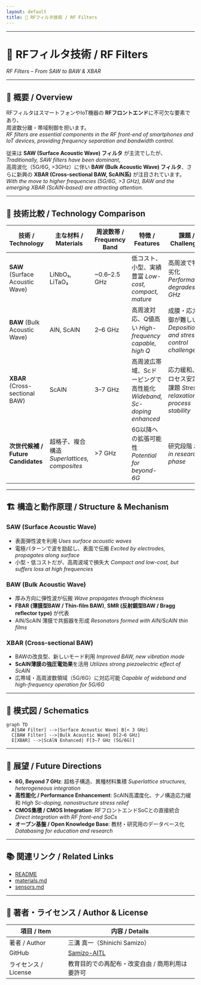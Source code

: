 ```yaml
---
layout: default
title: 📡 RFフィルタ技術 / RF Filters
---
```


---

# 📡 RFフィルタ技術 / RF Filters  
*RF Filters – From SAW to BAW & XBAR*

---

## 📖 概要 / Overview

RFフィルタはスマートフォンやIoT機器の **RFフロントエンド**に不可欠な要素であり、  
周波数分離・帯域制御を担います。  
*RF filters are essential components in the RF front-end of smartphones and IoT devices, providing frequency separation and bandwidth control.*  

従来は **SAW (Surface Acoustic Wave) フィルタ** が主流でしたが、  
*Traditionally, SAW filters have been dominant,*  
高周波化（5G/6G, >3GHz）に伴い **BAW (Bulk Acoustic Wave) フィルタ**、さらに新興の **XBAR (Cross-sectional BAW, ScAlN系)** が注目されています。  
*With the move to higher frequencies (5G/6G, >3 GHz), BAW and the emerging XBAR (ScAlN-based) are attracting attention.*  

---

## 🔬 技術比較 / Technology Comparison

| 技術 / Technology | 主な材料 / Materials | 周波数帯 / Frequency Band | 特徴 / Features | 課題 / Challenges |
|-------------------|----------------------|---------------------------|-----------------|-------------------|
| **SAW** (Surface Acoustic Wave) | LiNbO₃, LiTaO₃ | ~0.6–2.5 GHz | 低コスト、小型、実績豊富 *Low-cost, compact, mature* | 高周波で特性劣化 *Performance degrades >3 GHz* |
| **BAW** (Bulk Acoustic Wave) | AlN, ScAlN | 2–6 GHz | 高周波対応、Q値高い *High-frequency capable, high Q* | 成膜・応力制御が難しい *Deposition and stress control challenges* |
| **XBAR** (Cross-sectional BAW) | ScAlN | 3–7 GHz | 高周波広帯域、Scドーピングで高性能化 *Wideband, Sc-doping enhanced* | 応力緩和、プロセス安定化課題 *Stress relaxation, process stability* |
| **次世代候補 / Future Candidates** | 超格子、複合構造 *Superlattices, composites* | >7 GHz | 6G以降への拡張可能性 *Potential for beyond-6G* | 研究段階 *Still in research phase* |

---

## 🏗 構造と動作原理 / Structure & Mechanism

### SAW (Surface Acoustic Wave)
- 表面弾性波を利用 *Uses surface acoustic waves*  
- 電極パターンで波を励起し、表面で伝搬 *Excited by electrodes, propagates along surface*  
- 小型・低コストだが、高周波域で損失大 *Compact and low-cost, but suffers loss at high frequencies*  

### BAW (Bulk Acoustic Wave)
- 厚み方向に弾性波が伝搬 *Wave propagates through thickness*  
- **FBAR (薄膜型BAW / Thin-film BAW)**, **SMR (反射鏡型BAW / Bragg reflector type)** が代表  
- AlN/ScAlN 薄膜で共振器を形成 *Resonators formed with AlN/ScAlN thin films*  

### XBAR (Cross-sectional BAW)
- BAWの改良型、新しいモード利用 *Improved BAW, new vibration mode*  
- **ScAlN薄膜の強圧電効果**を活用 *Utilizes strong piezoelectric effect of ScAlN*  
- 広帯域・高周波数領域（5G/6G）に対応可能 *Capable of wideband and high-frequency operation for 5G/6G*  

---

## 📐 模式図 / Schematics

```mermaid
graph TD
  A[SAW Filter] -->|Surface Acoustic Wave| B[< 3 GHz]
  C[BAW Filter] -->|Bulk Acoustic Wave| D[2–6 GHz]
  E[XBAR] -->|ScAlN Enhanced| F[3–7 GHz (5G/6G)]
```

---

## 🔮 展望 / Future Directions

- **6G, Beyond 7 GHz**: 超格子構造、異種材料集積 *Superlattice structures, heterogeneous integration*  
- **高性能化 / Performance Enhancement**: ScAlN高濃度化、ナノ構造応力緩和 *High Sc-doping, nanostructure stress relief*  
- **CMOS集積 / CMOS Integration**: RFフロントエンドSoCとの直接統合 *Direct integration with RF front-end SoCs*  
- **オープン基盤 / Open Knowledge Base**: 教材・研究用のデータベース化 *Databasing for education and research*  

---

## 📚 関連リンク / Related Links

- [README](./README.md)  
- [materials.md](./materials.md)  
- [sensors.md](./sensors.md)  

---

## 👤 著者・ライセンス / Author & License

| 項目 / Item | 内容 / Details |
|-------------|----------------|
| 著者 / Author | 三溝 真一（Shinichi Samizo） |
| GitHub | [Samizo-AITL](https://github.com/Samizo-AITL) |
| ライセンス / License | 教育目的での再配布・改変自由 / 商用利用は要許可 |

